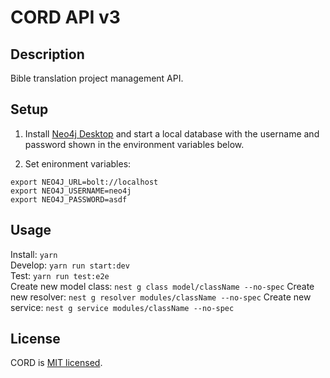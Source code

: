 # CORD API v3

## Description

Bible translation project management API.

## Setup

1. Install [Neo4j Desktop](https://neo4j.com/download/) and start a local database with the username and password shown in the environment variables below.  

1. Set enironment variables:
```
export NEO4J_URL=bolt://localhost
export NEO4J_USERNAME=neo4j
export NEO4J_PASSWORD=asdf
```

## Usage

Install: `yarn`  
Develop: `yarn run start:dev`  
Test: `yarn run test:e2e`  
Create new model class: `nest g class model/className --no-spec`
Create new resolver: `nest g resolver modules/className --no-spec`
Create new service: `nest g service modules/className --no-spec`


## License

  CORD is [MIT licensed](LICENSE).
